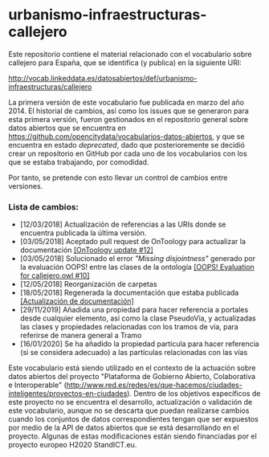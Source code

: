 # urbanismo-infraestructuras-callejero
Este repositorio contiene el material relacionado con el vocabulario sobre callejero para España, que se identifica (y publica) en la siguiente URI:

http://vocab.linkeddata.es/datosabiertos/def/urbanismo-infraestructuras/callejero

La primera versión de este vocabulario fue publicada en marzo del año 2014. El historial de cambios, así como los issues que se generaron para esta primera versión, fueron gestionados en el repositorio general sobre datos abiertos que se encuentra en https://github.com/opencitydata/vocabularios-datos-abiertos, y que se encuentra en estado *deprecated*, dado que posterioremente se decidió crear un repositorio en GitHub por cada uno de los vocabularios con los que se estaba trabajando, por comodidad.

Por tanto, se pretende con esto llevar un control de cambios entre versiones.

### Lista de cambios:
* [12/03/2018] Actualización de referencias a las URIs donde se encuentra publicada la última versión.
* [03/05/2018] Aceptado pull request de OnToology para actualizar la documentación [[OnToology update #12]](https://github.com/opencitydata/urbanismo-infraestructuras-callejero/pull/12)
* [03/05/2018] Solucionado el error *"Missing disjointness"* generado por la evaluación OOPS! entre las clases de la ontología [[OOPS! Evaluation for callejero.owl #10]](https://github.com/opencitydata/urbanismo-infraestructuras-callejero/issues/10)
* [12/05/2018] Reorganización de carpetas
* [18/05/2018] Regenerada la documentación que estaba publicada [[Actualización de documentación]](https://github.com/opencitydata/urbanismo-infraestructuras-callejero/commit/bcf39cc760f9098242c124fe79cb26fd577e9c66)
* [29/11/2019] Añadida una propiedad para hacer referencia a portales desde cualquier elemento, así como la clase PseudoVia, y actualizadas las clases y propiedades relacionadas con los tramos de vía, para referirse de manera general a Tramo
* [16/01/2020] Se ha añadido la propiedad partícula para hacer referencia (si se considera adecuado) a las partículas relacionadas con las vías

Este vocabulario está siendo utilizado en el contexto de la actuación sobre datos abiertos del proyecto "Plataforma de Gobierno Abierto, Colaborativa e Interoperable" (http://www.red.es/redes/es/que-hacemos/ciudades-inteligentes/proyectos-en-ciudades). Dentro de los objetivos específicos de este proyecto no se encuentra el desarrollo, actualización o validación de este vocabulario, aunque no se descarta que puedan realizarse cambios cuando los conjuntos de datos correspondientes tengan que ser expuestos por medio de la API de datos abiertos que se está desarrollando en el proyecto. Algunas de estas modificaciones están siendo financiadas por el proyecto europeo H2020 StandICT.eu.
